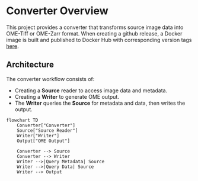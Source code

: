 # Converter Overview

This project provides a converter that transforms source image data into OME-Tiff or OME-Zarr format.
When creating a github release, a Docker image is built and published to Docker Hub with corresponding version tags
[here](https://hub.docker.com/r/cellularimagingcf/convert-to-ome).

## Architecture

The converter workflow consists of:

- Creating a **Source** reader to access image data and metadata.
- Creating a **Writer** to generate OME output.
- The **Writer** queries the **Source** for metadata and data, then writes the output.

```mermaid
flowchart TD
    Converter["Converter"]
    Source["Source Reader"]
    Writer["Writer"]
    Output["OME Output"]

    Converter --> Source
    Converter --> Writer
    Writer -->|Query Metadata| Source
    Writer -->|Query Data| Source
    Writer --> Output
```
